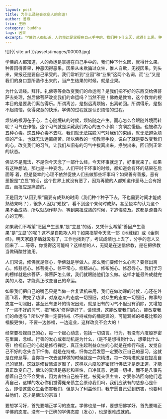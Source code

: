 ```yaml
---
layout: post
title: 为什么诵经会改变人的命运?
author: 善缘
trim: 王盼
category: buddha
tags: 因果
excerpt: 学佛的人都知道，人的命运是掌握在自己手中的，我们种下什么因，就得什么果。种善因得善果，种恶因得恶果。因果从未欺骗过众生，惟人自欺，无视因果。到头来，果报还是要自己承受的。我们常听到“业因”和“业果”这两个名词，而“业”又是我们的身口意所造作出来的，当产生结果的时候，就是业果。
---
```


![]({{ site.url }}/assets/images/00003.jpg)

学佛的人都知道，人的命运是掌握在自己手中的，我们种下什么因，就得什么果。种善因得善果，种恶因得恶果。因果从未欺骗过众生，惟人自欺，无视因果。到头来，果报还是要自己承受的。我们常听到“业因”和“业果”这两个名词，而“业”又是我们的身口意所造作出来的，当产生结果的时候，就是业果。

为什么诵经。拜忏。礼佛等等会改变我们的命运呢？是我们把不好的东西交给佛菩萨去处理，然后佛菩萨改变我们的命运吗？当然不是！佛教是教育，这个教育的根本目的是要我们离苦得乐。所谓离苦，是指远离烦恼，出离轮回。所谓得乐，是指不起烦恼，获得究竟的快乐。学佛的过程就是认识烦恼的过程。

烦恼的根源在于心，当心随境转的时候，烦恼随之产生。而心怎么会跟随外境而转呢？习气在作怪。这个习气就是深藏我们内心的五个小偷：贪嗔痴慢疑。也被称为五种心毒。这五种心毒不去除，我们就无法摆脱习气对我们的束缚，就无法避免烦恼的产生，也就无法远离痛苦。所以佛教的一切教育手段，说白了就是要改变我们的心，改变我们的习气，让我们从旧有的习气中拔离出来，挣脱出来，回归到正常的状态。

佛法不是魔法，不是你今天念了一部什么经，今天坏事就走了，好事就来了。如果有这种想法，那也是一种妄念。人们平时干坏事的时候，都知道会有坏的结果在后面等 着，但是侥幸的心理不依然促使人们去做那些坏事吗？如果善有善报。恶有恶报是“立显”的话，这个世界上就没有恶了，因为再傻的人都知道作恶马上会有报应，而报应是痛苦的。

正是因为“从因到果”需要有成熟的时间（我们种个种子下去，不也需要时间才能成熟结果吗？），很多人因为“短视”，看不到这个果何时成熟，甚至侥幸的认为这个果不会成熟，所以就胡作非为，等到果报成熟的时候，才追悔莫及。这都是源自内心的无明。

如果我们不希望“恶因产生恶果”是“立显”的话，又凭什么希望“善因产生善果”是“立显”的呢？这不是自欺欺人吗？如果指望今天念一部《地藏经》或《金刚经》，明天家庭矛盾就没有了，工作也找到了，考试成绩也上去了，分手的恋人又回来了……等等，你觉得这可能吗？这样想的人，无疑是在迷信佛教，是在把佛教当做硝酸甘油用。

人们常说，修佛就是修心，学佛就是学做人。那么我们要修什么心呢？要修出离心。修慈悲心。修菩提心。修平常心。修精进心。修布施心。修忍辱心。我们学习的榜样就是佛菩萨，佛菩萨怎么做，我们就跟随他们怎么做。这样才能最终成就完美的人格，才能真正改变自己的命运。

如果我们把自己的嘴巴只是当做一台复读机来用，我们在做功课的时候，心还在外面飞着，做完了功课，对身边人的态度一切照旧，对众生的态度一切照旧，做事的态度一切照旧，甚至还有更坏的情况出现，就是旧有的习气不但没有消除，又增加了一些不好的习气，把“我执”修得更好了，请想想，这能改变我们的心，能改变我们的命运吗？所以学佛一定要持戒（不持戒你的桶是漏的，可能漏掉的福报比积的福报更快），不要一边修福，一边造业，这样改变不会大的！

经常要检视自己的心，每一个起心动念，包括一切语言。行为，有没有六度般罗密在里面，念经。行善的发心或者动机是为什么，（是不是想得到什么，想攀比什么等）检视自己的心就是修行禅定，真正生起利益众生的心就是在修行布施，发觉自己不好的念头当下忏悔，就是在持戒，忏悔之后发愿一定要改正自己的恶习，这就是在修忍辱，当你每一次去这样做的时候就是一次精进，每一次精进就是在提高自己的智慧，这就是修智慧波罗蜜了，这样以六度般罗密修行佛法才是走正道，才能真正改变自己，佛法的真谛是慈悲和空性，自净其意，远离一切相，而不是凡事先想着自己会不会受害，因为害怕自己被干扰，被冤亲债主害，才要修法回向他们远离自己，这样的发心你们觉得冤亲债主会原谅我们吗，我们应该有的慈悲心是什么，即便这些众生会伤害我们，但是为了利益他们，我宁愿自己受到伤害，也要利益他们，这才是佛法的宗旨！

要想学习好，首先要端正学习的态度。学佛也是一样，要想把佛学好，首先要端正学佛的态度。没有一个正确的学佛态度（发心），也是很难成就的。
